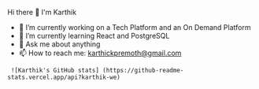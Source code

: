 Hi there 👋 I'm Karthik
- 🔭 I’m currently working on a Tech Platform and an On Demand Platform
- 🌱 I’m currently learning React and PostgreSQL
- 💬 Ask me about anything
- 📫 How to reach me: karthickpremoth@gmail.com

<!--  ![Karthik's GitHub stats](https://github-readme-stats.vercel.app/api?username=karthik-we&count_private=true&show_icons=true&theme=dracula)![Top Langs](https://github-readme-stats.vercel.app/api/top-langs/?username=karthik-we&count_private=true&layout=compact&theme=dracula) -->
     ![Karthik's GitHub stats] (https://github-readme-stats.vercel.app/api?karthik-we)
